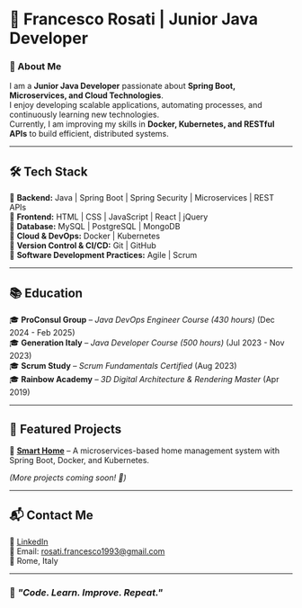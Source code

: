 # 🚀 Francesco Rosati | Junior Java Developer  

### 👋 About Me  
I am a **Junior Java Developer** passionate about **Spring Boot, Microservices, and Cloud Technologies**.  
I enjoy developing scalable applications, automating processes, and continuously learning new technologies.  
Currently, I am improving my skills in **Docker, Kubernetes, and RESTful APIs** to build efficient, distributed systems.  

---

## 🛠️ Tech Stack  
🔹 **Backend:** Java | Spring Boot | Spring Security | Microservices | REST APIs  
🔹 **Frontend:** HTML | CSS | JavaScript | React | jQuery  
🔹 **Database:** MySQL | PostgreSQL | MongoDB  
🔹 **Cloud & DevOps:** Docker | Kubernetes  
🔹 **Version Control & CI/CD:** Git | GitHub  
🔹 **Software Development Practices:** Agile | Scrum  

---

## 📚 Education  

🎓 **ProConsul Group** – *Java DevOps Engineer Course (430 hours)* (Dec 2024 - Feb 2025)  
🎓 **Generation Italy** – *Java Developer Course (500 hours)* (Jul 2023 - Nov 2023)  
🎓 **Scrum Study** – *Scrum Fundamentals Certified* (Aug 2023)  
🎓 **Rainbow Academy** – *3D Digital Architecture & Rendering Master* (Apr 2019)  

---

## 📌 Featured Projects  

🔹 **[Smart Home](https://github.com/francescorosati1993/smart_home)** – A microservices-based home management system with Spring Boot, Docker, and Kubernetes.  

*(More projects coming soon! 🚀)*  

---

## 📬 Contact Me  

💼 [LinkedIn](https://www.linkedin.com/in/francescorosati/)  
📧 Email: rosati.francesco1993@gmail.com  
📍 Rome, Italy  

---

### 🚀 *"Code. Learn. Improve. Repeat."*  


